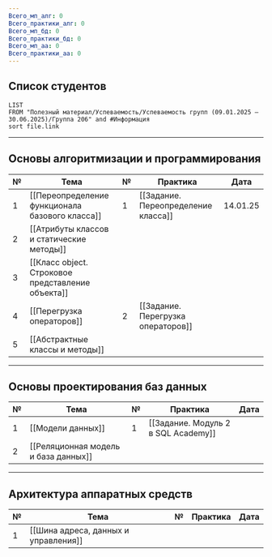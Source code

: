 ```yaml
---
Всего_мп_алг: 0
Всего_практики_алг: 0
Всего_мп_бд: 0
Всего_практики_бд: 0
Всего_мп_аа: 0
Всего_практики_аа: 0
---
```

## Список студентов

```dataview
LIST
FROM "Полезный материал/Успеваемость/Успеваемость групп (09.01.2025 – 30.06.2025)/Группа 206" and #Информация 
sort file.link
```

---
## Основы алгоритмизации и программирования

| №   | Тема                                              | №   | Практика                            | Дата     |
| --- | ------------------------------------------------- | --- | ----------------------------------- | -------- |
| 1   | [[Переопределение функционала базового класса]]   | 1   | [[Задание. Переопределение класса]] | 14.01.25 |
| 2   | [[Атрибуты классов и статические методы]]         |     |                                     |          |
| 3   | [[Класс object. Строковое представление объекта]] |     |                                     |          |
| 4   | [[Перегрузка операторов]]                         | 2   | [[Задание. Перегрузка операторов]]  |          |
| 5   | [[Абстрактные классы и методы]]                   |     |                                     |          |

---
## Основы проектирования баз данных

| №   | Тема                                 | №   | Практика                            | Дата |
| --- | ------------------------------------ | --- | ----------------------------------- | ---- |
| 1   | [[Модели данных]]                    | 1   | [[Задание. Модуль 2 в SQL Academy]] |      |
| 2   | [[Реляционная модель и база данных]] |     |                                     |      |

---
## Архитектура аппаратных средств

| №   | Тема                                 | №   | Практика | Дата |
| --- | ------------------------------------ | --- | -------- | ---- |
| 1   | [[Шина адреса, данных и управления]] |     |          |      |
